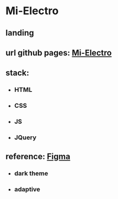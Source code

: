 # Mi-Electro
## landing
## url github pages: [Mi-Electro](https://snoppei.github.io/Mi-Electro/)
## stack:
 - ### HTML
 - ### CSS
 - ### JS
 - ### JQuery
## reference: [Figma](https://www.figma.com/file/956dC9G284d1wVlFgUma84/Untitled)
- ### dark theme
- ### adaptive

